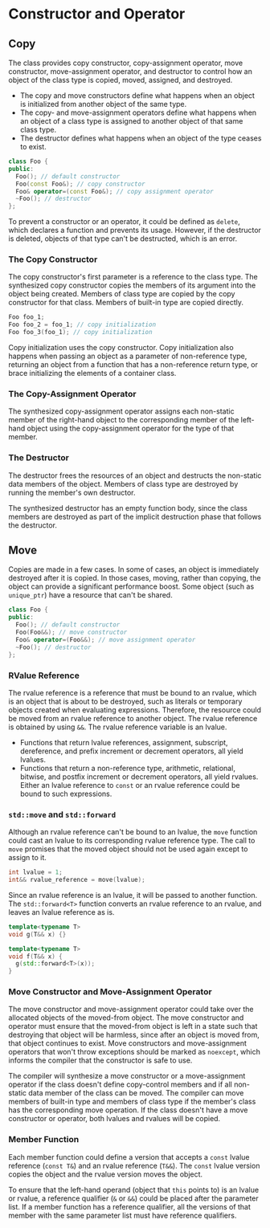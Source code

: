 # Constructor and Operator

## Copy

The class provides copy constructor, copy-assignment operator, move constructor, move-assignment operator, and destructor to control how an object of the class type is copied, moved, assigned, and destroyed.

- The copy and move constructors define what happens when an object is initialized from another object of the same type.
- The copy- and move-assignment operators define what happens when an object of a class type is assigned to another object of that same class type.
- The destructor defines what happens when an object of the type ceases to exist.

```cpp
class Foo {
public:
  Foo(); // default constructor
  Foo(const Foo&); // copy constructor
  Foo& operator=(const Foo&); // copy assignment operator
  ~Foo(); // destructor
};
```

To prevent a constructor or an operator, it could be defined as `delete`, which declares a function and prevents its usage. However, if the destructor is deleted, objects of that type can't be destructed, which is an error.

### The Copy Constructor

The copy constructor's first parameter is a reference to the class type. The synthesized copy constructor copies the members of its argument into the object being created. Members of class type are copied by the copy constructor for that class. Members of built-in type are copied directly.

```cpp
Foo foo_1;
Foo foo_2 = foo_1; // copy initialization
Foo foo_3(foo_1); // copy initialization
```

Copy initialization uses the copy constructor. Copy initialization also happens when passing an object as a parameter of non-reference type, returning an object from a function that has a non-reference return type, or brace initializing the elements of a container class.

### The Copy-Assignment Operator

The synthesized copy-assignment operator assigns each non-static member of the right-hand object to the corresponding member of the left-hand object using the copy-assignment operator for the type of that member.

### The Destructor

The destructor frees the resources of an object and destructs the non-static data members of the object. Members of class type are destroyed by running the member's own destructor.

The synthesized destructor has an empty function body, since the class members are destroyed as part of the implicit destruction phase that follows the destructor.

## Move

Copies are made in a few cases. In some of cases, an object is immediately destroyed after it is copied. In those cases, moving, rather than copying, the object can provide a significant performance boost. Some object (such as `unique_ptr`) have a resource that can't be shared.

```cpp
class Foo {
public:
  Foo(); // default constructor
  Foo(Foo&&); // move constructor
  Foo& operator=(Foo&&); // move assignment operator
  ~Foo(); // destructor
};
```

### RValue Reference

The rvalue reference is a reference that must be bound to an rvalue, which is an object that is about to be destroyed, such as literals or temporary objects created when evaluating expressions. Therefore, the resource could be moved from an rvalue reference to another object. The rvalue reference is obtained by using `&&`. The rvalue reference variable is an lvalue.

- Functions that return lvalue references, assignment, subscript, dereference, and prefix increment or decrement operators, all yield lvalues.
- Functions that return a non-reference type, arithmetic, relational, bitwise, and postfix increment or decrement operators, all yield rvalues. Either an lvalue reference to `const` or an rvalue reference could be bound to such expressions.

### `std::move` and `std::forward`

Although an rvalue reference can't be bound to an lvalue, the `move` function could cast an lvalue to its corresponding rvalue reference type. The call to `move` promises that the moved object should not be used again except to assign to it.

```cpp
int lvalue = 1;
int&& rvalue_reference = move(lvalue);
```

Since an rvalue reference is an lvalue, it will be passed to another function. The `std::forward<T>` function converts an rvalue reference to an rvalue, and leaves an lvalue reference as is.

```cpp
template<typename T>
void g(T&& x) {}

template<typename T>
void f(T&& x) {
  g(std::forward<T>(x));
}
```

### Move Constructor and Move-Assignment Operator

The move constructor and move-assignment operator could take over the allocated objects of the moved-from object. The move constructor and operator must ensure that the moved-from object is left in a state such that destroying that object will be harmless, since after an object is moved from, that object continues to exist. Move constructors and move-assignment operators that won't throw exceptions should be marked as `noexcept`, which informs the compiler that the constructor is safe to use.

The compiler will synthesize a move constructor or a move-assignment operator if the class doesn't define copy-control members and if all non-static data member of the class can be moved. The compiler can move members of built-in type and members of class type if the member's class has the corresponding move operation. If the class doesn't have a move constructor or operator, both lvalues and rvalues will be copied.

### Member Function

Each member function could define a version that accepts a `const` lvalue reference (`const T&`) and an rvalue reference (`T&&`). The `const` lvalue version copies the object and the rvalue version moves the object.

To ensure that the left-hand operand (object that `this` points to) is an lvalue or rvalue, a reference qualifier (`&` or `&&`) could be placed after the parameter list. If a member function has a reference qualifier, all the versions of that member with the same parameter list must have reference qualifiers.
